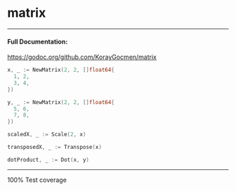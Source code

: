 # matrix
---
#### Full Documentation:

https://godoc.org/github.com/KorayGocmen/matrix

```go
x, _ := NewMatrix(2, 2, []float64{
  1, 2,
  3, 4,
})

y, _ := NewMatrix(2, 2, []float64{
  5, 6,
  7, 8,
})

scaledX, _ := Scale(2, x)

transposedX, _ := Transpose(x)

dotProduct, _ := Dot(x, y)
```

---
100% Test coverage